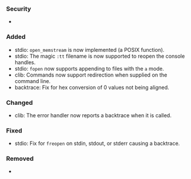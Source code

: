### Security
- 

### Added
- stdio: `open_memstream` is now implemented (a POSIX function).
- stdio: The magic `:tt` filename is now supported to reopen the console handles.
- stdio: `fopen` now supports appending to files with the `a` mode.
- clib: Commands now support redirection when supplied on the command line.
- backtrace: Fix for hex conversion of 0 values not being aligned.

### Changed
- clib: The error handler now reports a backtrace when it is called.

### Fixed
- stdio: Fix for `freopen` on stdin, stdout, or stderr causing a backtrace.

### Removed
- 
